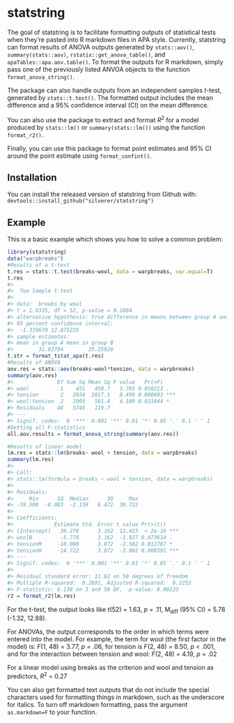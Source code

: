 
<!-- README.md is generated from README.Rmd. Please edit that file -->

# statstring

<!-- badges: start -->
<!-- badges: end -->

The goal of statstring is to facilitate formatting outputs of
statistical tests when they’re pasted into R markdown files in APA
style. Currently, statstring can format results of ANOVA outputs
generated by `stats::aov()`, `summary(stats::aov)`,
`rstatix::get_anova_table()`, and `apaTables::apa.aov.table()`. To
format the outputs for R markdown, simply pass one of the previously
listed ANVOA objects to the function `format_anova_string()`.

The package can also handle outputs from an independent samples
*t*-test, generated by `stats::t.test()`. The formatted output includes
the mean difference and a 95% confidence interval (CI) on the mean
difference.

You can also use the package to extract and format *R*<sup>2</sup> for a
model produced by `stats::lm()` or `summary(stats::lm())` using the
function `format_r2()`.

Finally, you can use this package to format point estimates and 95% CI
around the point estimate using `format_confint()`.

## Installation

You can install the released version of statstring from Github with:
`devtools::install_github("silverer/statstring")`

## Example

This is a basic example which shows you how to solve a common problem:

``` r
library(statstring)
data("warpbreaks")
#Results of a t-test
t.res = stats::t.test(breaks~wool, data = warpbreaks, var.equal=T)
t.res
#> 
#>  Two Sample t-test
#> 
#> data:  breaks by wool
#> t = 1.6335, df = 52, p-value = 0.1084
#> alternative hypothesis: true difference in means between group A and group B is not equal to 0
#> 95 percent confidence interval:
#>  -1.319679 12.875235
#> sample estimates:
#> mean in group A mean in group B 
#>        31.03704        25.25926
t.str = format_tstat_apa(t.res)
#Results of ANOVA
aov.res = stats::aov(breaks~wool*tension, data = warpbreaks)
summary(aov.res)
#>              Df Sum Sq Mean Sq F value   Pr(>F)    
#> wool          1    451   450.7   3.765 0.058213 .  
#> tension       2   2034  1017.1   8.498 0.000693 ***
#> wool:tension  2   1003   501.4   4.189 0.021044 *  
#> Residuals    48   5745   119.7                     
#> ---
#> Signif. codes:  0 '***' 0.001 '**' 0.01 '*' 0.05 '.' 0.1 ' ' 1
#Getting all F-statistics
all.aov.results = format_anova_string(summary(aov.res))

#Results of linear model
lm.res = stats::lm(breaks~ wool + tension, data = warpbreaks)
summary(lm.res)
#> 
#> Call:
#> stats::lm(formula = breaks ~ wool + tension, data = warpbreaks)
#> 
#> Residuals:
#>     Min      1Q  Median      3Q     Max 
#> -19.500  -8.083  -2.139   6.472  30.722 
#> 
#> Coefficients:
#>             Estimate Std. Error t value Pr(>|t|)    
#> (Intercept)   39.278      3.162  12.423  < 2e-16 ***
#> woolB         -5.778      3.162  -1.827 0.073614 .  
#> tensionM     -10.000      3.872  -2.582 0.012787 *  
#> tensionH     -14.722      3.872  -3.802 0.000391 ***
#> ---
#> Signif. codes:  0 '***' 0.001 '**' 0.01 '*' 0.05 '.' 0.1 ' ' 1
#> 
#> Residual standard error: 11.62 on 50 degrees of freedom
#> Multiple R-squared:  0.2691, Adjusted R-squared:  0.2253 
#> F-statistic: 6.138 on 3 and 50 DF,  p-value: 0.00123
r2 = format_r2(lm.res)
```

For the t-test, the output looks like *t*(52) = 1.63, *p* = .11,
M<sub>diff</sub> (95% CI) = 5.78 (-1.32, 12.88).

For ANOVAs, the output corresponds to the order in which terms were
entered into the model. For example, the term for wool (the first factor
in the model) is: *F*(1, 48) = 3.77, *p* = .06, for tension is *F*(2,
48) = 8.50, *p* \< .001, and for the interaction between tension and
wool: *F*(2, 48) = 4.19, *p* = .02

For a linear model using breaks as the criterion and wool and tension as
predictors, *R*<sup>2</sup> = 0.27

You can also get formatted text outputs that do not include the special
characters used for formatting things in markdown, such as the
underscore for italics. To turn off markdown formatting, pass the
argument `as.markdown=F` to your function.

